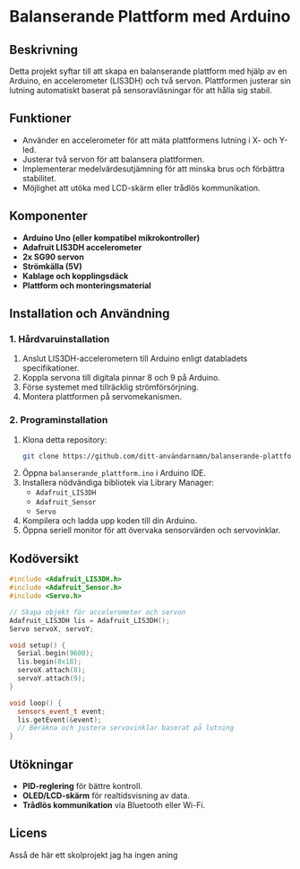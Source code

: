 # Balanserande Plattform med Arduino

## Beskrivning
Detta projekt syftar till att skapa en balanserande plattform med hjälp av en Arduino, en accelerometer (LIS3DH) och två servon. Plattformen justerar sin lutning automatiskt baserat på sensoravläsningar för att hålla sig stabil.

## Funktioner
- Använder en accelerometer för att mäta plattformens lutning i X- och Y-led.
- Justerar två servon för att balansera plattformen.
- Implementerar medelvärdesutjämning för att minska brus och förbättra stabilitet.
- Möjlighet att utöka med LCD-skärm eller trådlös kommunikation.

## Komponenter
- **Arduino Uno (eller kompatibel mikrokontroller)**
- **Adafruit LIS3DH accelerometer**
- **2x SG90 servon**
- **Strömkälla (5V)**
- **Kablage och kopplingsdäck**
- **Plattform och monteringsmaterial**

## Installation och Användning
### 1. Hårdvaruinstallation
1. Anslut LIS3DH-accelerometern till Arduino enligt databladets specifikationer.
2. Koppla servona till digitala pinnar 8 och 9 på Arduino.
3. Förse systemet med tillräcklig strömförsörjning.
4. Montera plattformen på servomekanismen.

### 2. Programinstallation
1. Klona detta repository:
   ```sh
   git clone https://github.com/ditt-användarnamn/balanserande-plattform.git
   ```
2. Öppna `balanserande_plattform.ino` i Arduino IDE.
3. Installera nödvändiga bibliotek via Library Manager:
   - `Adafruit_LIS3DH`
   - `Adafruit_Sensor`
   - `Servo`
4. Kompilera och ladda upp koden till din Arduino.
5. Öppna seriell monitor för att övervaka sensorvärden och servovinklar.

## Kodöversikt
```cpp
#include <Adafruit_LIS3DH.h>
#include <Adafruit_Sensor.h>
#include <Servo.h>

// Skapa objekt för accelerometer och servon
Adafruit_LIS3DH lis = Adafruit_LIS3DH();
Servo servoX, servoY;

void setup() {
  Serial.begin(9600);
  lis.begin(0x18);
  servoX.attach(8);
  servoY.attach(9);
}

void loop() {
  sensors_event_t event;
  lis.getEvent(&event);
  // Beräkna och justera servovinklar baserat på lutning
}
```

## Utökningar
- **PID-reglering** för bättre kontroll.
- **OLED/LCD-skärm** för realtidsvisning av data.
- **Trådlös kommunikation** via Bluetooth eller Wi-Fi.

## Licens
Asså de här ett skolprojekt jag ha ingen aning

